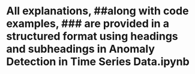 # All explanations, ##along with code examples, ### are provided in a structured format using headings and subheadings in Anomaly Detection in Time Series Data.ipynb
